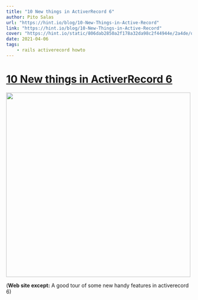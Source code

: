 ```yaml
---
title: "10 New things in ActiverRecord 6"
author: Pito Salas
url: "https://hint.io/blog/10-New-Things-in-Active-Record" 
link: "https://hint.io/blog/10-New-Things-in-Active-Record" 
cover: "https://hint.io/static/806dab2850a2f178a32da98c2f44944e/2a4de/ogp.png" 
date: 2021-04-06
tags:
    - rails activerecord howto
---
```

# [10 New things in ActiverRecord 6](https://hint.io/blog/10-New-Things-in-Active-Record)

<img src=https://hint.io/static/806dab2850a2f178a32da98c2f44944e/2a4de/ogp.png width="500">



(**Web site except:** A good tour of some new handy features in activerecord 6) 
